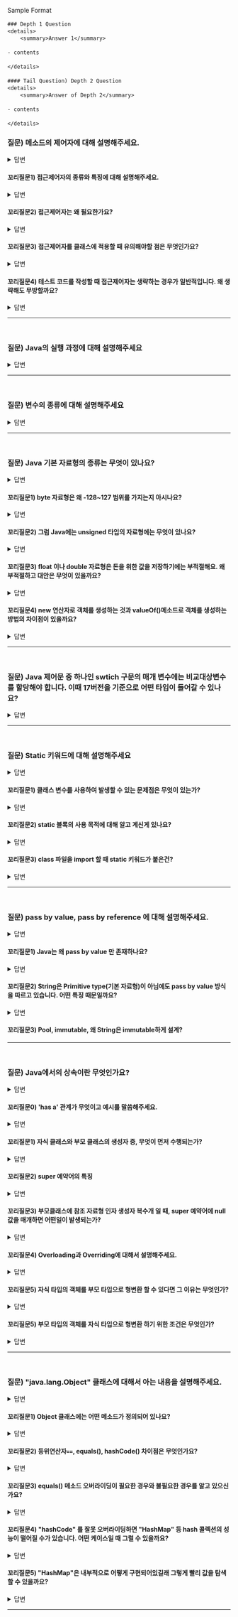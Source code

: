Sample Format
```
### Depth 1 Question
<details>
    <summary>Answer 1</summary>

- contents

</details>

#### Tail Question) Depth 2 Question
<details>
    <summary>Answer of Depth 2</summary>

- contents

</details>
```

### 질문) 메소드의 제어자에 대해 설명해주세요.

<details>
    <summary>답변</summary>

- 메소드의 특성을 정하는 부분
- 접근 제어자와 static 키워드

</details>

#### 꼬리질문1) 접근제어자의 종류와 특징에 대해 설명해주세요.

<details>
    <summary>답변</summary>

- 접근제어자는 클래스, 메소드, 인스턴스 변수, 클래스 변수에 적용할 수 있다.
- public : 어디에서나 접근 가능
- protected : 동일 패키지 또는 상속관계인 경우 접근 가능
- default : 아무런 접근 제어자를 적어주지 않은 경우, package-private으로 동일 패키지에서 접근 가능
- private : 동일 클래스 내에서만 접근 가능
![접근 제어자](./assets/image-1.png)

</details>

#### 꼬리질문2) 접근제어자는 왜 필요한가요?

<details>
    <summary>답변</summary>

- 메소드를 마음대로 호출하면 안 될 경우, 접근제어자로 통제하여 조회, 수정 등을 못하게 한다.

**Tips on Choosing an Access Level:**

If other programmers use your class, you want to ensure that errors from misuse cannot happen. Access levels can help you do this.

- Use the most restrictive access level that makes sense for a particular member. Use private unless you have a good reason not to.
- Avoid public fields except for constants. (Many of the examples in the tutorial use public fields. This may help to illustrate some points concisely, but is not recommended for production code.) Public fields tend to link you to a particular implementation and limit your flexibility in changing your code.
- 참고 링크 : [공식 문서](https://docs.oracle.com/javase/tutorial/java/javaOO/accesscontrol.html)

</details>

#### 꼬리질문3) 접근제어자를 클래스에 적용할 때 유의해야할 점은 무엇인가요?

<details>
    <summary>답변</summary>

1. 클래스 내부에 선언된 접근제어자를 포함하는 범위의 접근제어자를 선언해야 한다.
2. .java 소스파일 내에 여러 클래스를 선언하는 경우, public 접근 제어자를 가진 클래스는 오직 하나이다. 즉, 서로 다른 이름을 가진 클래스가 모두 public 접근제어자를 가져서는 안된다.

</details>

#### 꼬리질문4) 테스트 코드를 작성할 때 접근제어자는 생략하는 경우가 일반적입니다. 왜 생략해도 무방할까요?

<details>
    <summary>답변</summary>

- 내용

</details>

---
</br>

### 질문) Java의 실행 과정에 대해 설명해주세요

<details>
    <summary>답변</summary>

- contents

</details>

---
</br>

### 질문) 변수의 종류에 대해 설명해주세요

<details>
    <summary>답변</summary>

- 지역 변수
- 매개 변수
- 인스턴스 변수
- 클래스 변수

</details>

---
</br>

### 질문) Java 기본 자료형의 종류는 무엇이 있나요?

<details>
    <summary>답변</summary>

- 정수형 : byte, short, int, long (aka. bsil)
- 실수형 : float, double (aka. fd)
- 그 외 : boolean
![Alt text](./assets/image.png)

</details>

#### 꼬리질문1) byte 자료형은 왜 -128~127 범위를 가지는지 아시나요?

<details>
    <summary>답변</summary>

- 1byte 는 8bit
- 컴퓨터의 최소 단위 bit는 0, 1 2진수 값을 저장 가능
- 그런데, 자바의 정수형 기본 자료형은 모두 signed 타입
- 가장 첫 번째 비트는 부호를 나타내는 비트.
- 따라서 1000_0000 ~ 0111_111 &rarr; -128~127

</details>

#### 꼬리질문2) 그럼 Java에는 unsigned 타입의 자료형에는 무엇이 있나요?

<details>
    <summary>답변</summary>

- char
- 참고 링크 : [is-java-char-signed-or-unsigned-for-arithmetic](https://stackoverflow.com/questions/54924058/is-java-char-signed-or-unsigned-for-arithmetic)

</details>

#### 꼬리질문3) float 이나 double 자료형은 돈을 위한 값을 저장하기에는 부적절해요. 왜 부적절하고 대안은 무엇이 있을까요?

<details>
    <summary>답변</summary>

- BigDecimal
- 참고 링크 : [@new_wisdom/Java-BigDecimal](https://velog.io/@new_wisdom/Java-BigDecimal과-함께하는-아마찌의-너드짓)

</details>

#### 꼬리질문4) new 연산자로 객체를 생성하는 것과 valueOf()메소드로 객체를 생성하는 방법의 차이점이 있을까요?

<details>
    <summary>답변</summary>

- contents

</details>

---
</br>

### 질문) Java 제어문 중 하나인 swtich 구문의 매개 변수에는 비교대상변수를 할당해야 합니다. 이때 17버전을 기준으로 어떤 타입이 들어갈 수 있나요?

<details>
    <summary>답변</summary>

- long을 제외한 정수형과, Enum, 참조자료형(Character, Byte, Short, Integer, String)

</details>

---
</br>

### 질문) Static 키워드에 대해 설명해주세요

<details>
    <summary>답변</summary>

- static 키워드가 변수 앞에 붙을 경우 클래스 변수라고 한다. 클래스 변수는 클래스 안 && 메소드 밖에 선언되며, 클래스가 호출 될 때 생성되어 프로그램이 끝날 때 소멸되는 생명주기를 가진다. (출처 : 자바의 신 vol 1 75~76)
- static 키워드가 메소드 앞에 붙은 static 메소드도 객체를 생성하지 않고 호출가능하다. 단, static 메소드 내부에서 인스턴스 변수는 사용불가능 하다.


</details>

#### 꼬리질문1) 클래스 변수를 사용하여 발생할 수 있는 문제점은 무엇이 있는가?

<details>
    <summary>답변</summary>

- 클래스 변수와 static 메소드는 모든 객체에서 하나의 값 또는 메소드를 바라본다. (출처 : 자바의 신 vol 1 204p)

</details>


#### 꼬리질문2) static 블록의 사용 목적에 대해 알고 계신게 있나요?

<details>
    <summary>답변</summary>

- 여러 객체를 생성하지만, 첫 객체 생성시에만 동작해야 하는 코드를 정의한다. 따라서 클래스 초기화 목적으로 사용된다.

- 클래스 내부 && 메소드 밖에 선언하며, 여러 블록을 선언할 수 있다.
- 클래스 호출 시 동작하기 때문에, 생성자보다 먼저 동작한다.
- static 블록 내에서 클래스 변수는 호출할 수 있다.

</details>

#### 꼬리질문3) class 파일을 import 할 때 static 키워드가 붙은건?

<details>
    <summary>답변</summary>

- static한 클래스변수와 메소드를 사용하고자 할 때. (출처 : 자바의 신 vol1 228p)
</details>


---
</br>

### 질문) pass by value, pass by reference 에 대해 설명해주세요.

<details>
    <summary>답변</summary>

- 두 방식 모두 메소드를 호출할 때, 파라미터를 통해 값을 전달하는 방식이다.
- pass by value : 복사된 값만 전달되는 방식으로, 기본 자료형은 항상 이에 해당된다.
- pass by reference : 객체에 대한 참조가 전달되는 방식으로, 
- 그러나, Java는 모든 메소드 호출에 있어 pass by value 방식을 사용하고 있습니다.

- 참고 링크 : [Pass By Value, Pass by Reference
-항해일지:티스토리](https://internet-craft.tistory.com/2)
- 참고 링크 : [call by value vs call by reference - 유도진 | 백엔드 데브코스 2기 | 백둥이Deview 220329
](https://youtu.be/34RAc5gdl54?si=J_yTUzFxmtjXrbXG)
![](./assets/백엔드_데브코스_2기_유도진.png)

</details>

#### 꼬리질문1) Java는 왜 pass by value 만 존재하나요?

<details>
    <summary>답변</summary>

- 기본 자료형이 아닌 자료형의 경우, 주소 값을 복사하기 때문.
- 참고 링크 : [JAVA) 자바에서는 Call By Reference가 불가능 합니다.](https://shanepark.tistory.com/380)
- 참고 링크 : [Java는 Call by reference가 없다](https://deveric.tistory.com/92)

</details>

#### 꼬리질문2) String은 Primitive type(기본 자료형)이 아님에도 pass by value 방식을 따르고 있습니다. 어떤 특징 때문일까요?

<details>
    <summary>답변</summary>

- String pool을 통해 immutable로 관리되기 때문

</details>

#### 꼬리질문3) Pool, immutable, 왜 String은 immutable하게 설계?


---
</br>

### 질문) Java에서의 상속이란 무엇인가요?

<details>
    <summary>답변</summary>

- 자식 클래스에 extends 예약어로 부모 클래스를 상속받는다.
- UML의 클래스 다이어그램으로 나타내면 자식 클래스가 부모 클래스 방향으로 화살표를 그리며, '자식 is a 부모' 관계를 나타낸다.
- 재사용성이 아닌 확장성을 위해 존재한다.

</details>

#### 꼬리질문0) 'has a' 관계가 무엇이고 예시를 말씀해주세요.

<details>
    <summary>답변</summary>

- Prefer composition over interitance
Composition이란?
- 클래스에서 private 필드로 다른 클래스의 인스턴스를 참조하는 방식으로 기능을 확장하는 설계 방법이다. 즉, 하나의 객체가 다른 객체를 부분으로 갖고있는 형태다.

- 이를 'has-a' 관계를 가지고 있다고 한다.

</details>


#### 꼬리질문1) 자식 클래스와 부모 클래스의 생성자 중, 무엇이 먼저 수행되는가?

<details>
    <summary>답변</summary>

- super() 예약어로 인해 부모클래스의 생성자가 먼저 수행된다.

</details>

#### 꼬리질문2) super 예약어의 특징

<details>
    <summary>답변</summary>

- 명시적으로 지정하지 않아도 컴파일러시 자동으로 추가.
- 자식 생성자에서 명시적으로 호출하는 경우 생성자 내부 가장 첫 줄에 선언.

</details>

#### 꼬리질문3) 부모클래스에 참조 자료형 인자 생성자 복수개 일 때, super 예약어에 null 값을 매개하면 어떤일이 발생되는가?

<details>
    <summary>답변</summary>

- 어느 인자 생성자에 값을 매개할 지 모호하기 때문에 컴파일 에러가 발생한다.
- 따라서, 생성자의 기본 타입을 매개하는 것을 권장한다.

</details>

#### 꼬리질문4) Overloading과 Overriding에 대해서 설명해주세요.

<details>
    <summary>답변</summary>

- Overloading :
    - 매개변수 타입과 개수가 오버로딩의 기준. (return type은 오버로딩의 기준이 아니다.)
- Overriding : 
    - 접근 제어자, 리턴 타입, 메소드 이름, 매개변수타입 및 개수가 동일해야 한다. 이를 동일한 메소드 시그니처(signature)라고 표현한다.
    - 접근 제어자의 경우 부모 클래스보다 확대되는 것은 무방하지만 축소되는 것은 컴파일 에러가 발생.

</details>

#### 꼬리질문5) 자식 타입의 객체를 부모 타입으로 형변환 할 수 있다면 그 이유는 무엇인가?


<details>
    <summary>답변</summary>

- 형변환 할 수 있다.
- 자식클래스는 부모클래스를 상속받아 확장했다. 따라서 부모클래스에서 호출할 수 있는 메소드들은 자식클래스에서도 호출할 수 있어 문제가 발생하지 않는다.

</details>

#### 꼬리질문5) 부모 타입의 객체를 자식 타입으로 형변환 하기 위한 조건은 무엇인가?

<details>
    <summary>답변</summary>

- 자식 타입의 명시적 형 변환이 필요하다.
- 이때, 부모 타입의 실제 객체는 자식 타입이어야 한다.
- 출처 : 자바의 신 vol 1 255 ~ 259p

```Java
Parent p = new Parent();
Child c = new Child();

Parent p2 = c; // 부모 클래스의 이름으로 자식 객체 호출 가능
Child c2 = (Child)p; // 자식 클래스의 이름으로 부모 객체 호출 시, 컴파일 에러는 발생하지 않지만 런타임 에러 발생
```

```Java
Child c = new Child(); // 자식 객체 생성
Parent p = c; // 부모 클래스의 이름으로 자식 객체 호출 가능
Child c2 = (Child)p; // p는 본래 자식 객체 였기 때문에 명시적 형 변환 가능


```

</details>

---
</br>

### 질문) "java.lang.Object" 클래스에 대해서 아는 내용을 설명해주세요.

<details>
    <summary>답변</summary>

- 모든 클래스의 최상위 클래스 이다.
- 묵시적으로 Object 클래스를 상속받고 있다.
- Object 클래스 상속을 통해 모든 클래스의 기본적인 행동을 정의할 수 있다.

</details>

#### 꼬리질문1) Object 클래스에는 어떤 메소드가 정의되어 있나요?

<details>
    <summary>답변</summary>

- 객체 처리 메소드 :
    - `public String toString()` : 객체를 문자열로 표현. println() 메서드에 매개변수로 객체가 들어갈 경우와 객체에 `+` 연산을 수행할 경우 자동으로 `toString()` 메소드가 호출된다.
    - `public boolean equals(Object obj)`
    - hasCode()
- 쓰레드 관련 메소드 : 

</details>

#### 꼬리질문2) 등위연산자`==`, equals(), hashCode() 차이점은 무엇인가요?

<details>
    <summary>답변</summary>

- 등위 연산자 : 기본자료형을 비교할 땐 값을, 참조자료형을 비교할 땐 주소값을 비교하게 된다. &rarr; 그럼 결국 stack에 저장된 값을 비교한다는거 아닌가?
- equlas() : hasCode() 메소드를 호출하여 값을 비교한다.
- hasCode() : 객체의 주소값을 반환한다.

</details>

#### 꼬리질문3) equals() 메소드 오버라이딩이 필요한 경우와 불필요한 경우를 알고 있으신가요?

<details>
    <summary>답변</summary>

- 내용

</details>


#### 꼬리질문4) "hashCode" 를 잘못 오버라이딩하면 "HashMap" 등 hash 콜렉션의 성능이 떨어질 수가 있습니다. 어떤 케이스일 때 그럴 수 있을까요?

<details>
    <summary>답변</summary>

- 내용

</details>

#### 꼬리질문5) "HashMap"은 내부적으로 어떻게 구현되어있길래 그렇게 빨리 값을 탐색할 수 있을까요?

<details>
    <summary>답변</summary>

- 내용

</details>

---
</br>